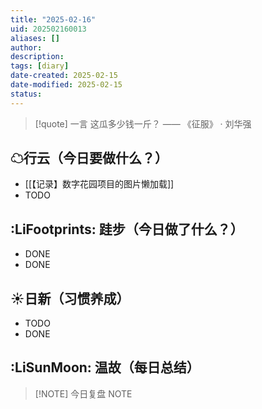 ```yaml
---
title: "2025-02-16"
uid: 202502160013
aliases: []
author: 
description: 
tags: [diary]
date-created: 2025-02-15
date-modified: 2025-02-15
status: 
---
```


> [!quote] 一言
 这瓜多少钱一斤？ —— 《征服》 · 刘华强

## ☁行云（今日要做什么？）

- [[【记录】数字花园项目的图片懒加载]]
- TODO

## :LiFootprints: 跬步（今日做了什么？）

- DONE
- DONE

## ☀日新（习惯养成）

- TODO
- DONE

## :LiSunMoon: 温故（每日总结）

> [!NOTE] 今日复盘
> NOTE
